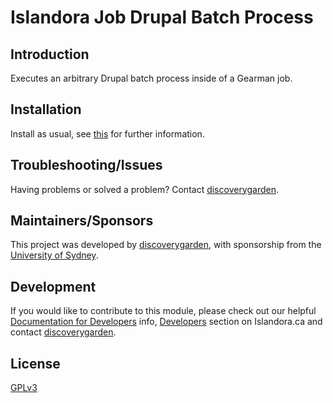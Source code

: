 # Islandora Job Drupal Batch Process

## Introduction

Executes an arbitrary Drupal batch process inside of a Gearman job.

## Installation

Install as usual, see [this](
https://drupal.org/documentation/install/modules-themes/modules-7
) for further information.

## Troubleshooting/Issues

Having problems or solved a problem? Contact [discoverygarden](
http://support.discoverygarden.ca
).

## Maintainers/Sponsors

This project was developed by [discoverygarden](http://www.discoverygarden.ca),
with sponsorship from the [University of Sydney](https://sydney.edu.au/).

## Development

If you would like to contribute to this module, please check out our helpful
[Documentation for Developers](
https://github.com/Islandora/islandora/wiki#wiki-documentation-for-developers
)
info, [Developers](http://islandora.ca/developers) section on Islandora.ca and
contact [discoverygarden](http://support.discoverygarden.ca).

## License

[GPLv3](http://www.gnu.org/licenses/gpl-3.0.txt)
